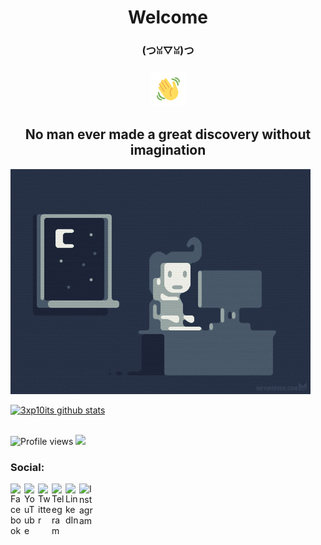 <h1 align="center">Welcome</h1>
<h3 align="center">(つꈍ▽ꈍ)つ</h3>
<h3 align="center"><img src="https://github.com/3xp10its/3xp10its/blob/main/gifs/Wave.gif" height="55px" width="55px"</h3>
<h2 align="center">No man ever made a great discovery without imagination</h2>

<img src="https://github.com/3xp10its/3xp10its/blob/main/gifs/coding.gif" alt="coding ?">

[![3xp10its github stats](https://github-readme-stats.vercel.app/api?username=3xp10its&theme=dracula&show_icons=true)](https://github.com/3xp10its)

<br><img src="https://gpvc.arturio.dev/3xp10its" alt="Profile views">
[<img src="https://img.shields.io/twitter/follow/mgdhermes?label=follow&style=social">](https://twitter.com/mgdhermes)

### Social:

[<img align="left" alt="Facebook" width="22px" src="https://cdn-icons-png.flaticon.com/512/5968/5968764.png" />][facebook]
[<img align="left" alt="YouTube" width="22px" src="https://cdn-icons-png.flaticon.com/512/1384/1384060.png" />][youtube]
[<img align="left" alt="Twitter" width="22px" src="https://cdn-icons-png.flaticon.com/512/733/733579.png" />][twitter]
[<img align="left" alt="Telegram" width="22px" src="https://cdn-icons-png.flaticon.com/512/5968/5968804.png" />][telegram]
[<img align="left" alt="LinkedIn" width="22px" src="https://cdn-icons-png.flaticon.com/512/145/145807.png" />][linkedin]
[<img align="left" alt="Instagram" width="22px" src="https://cdn-icons-png.flaticon.com/512/174/174855.png" />][instagram]

[facebook]: https://facebook.com/mgdahermes
[twitter]: https://twitter.com/mgdhermes
[youtube]: https://youtube.com/mgdhermes
[instagram]: https://instagram.com/
[linkedin]: https://linkedin.com/in/
[telegram]: https://t.me/
